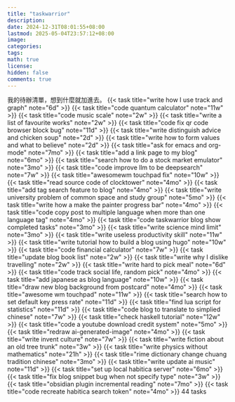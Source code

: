 ```yaml
---
title: "taskwarrior"
description: 
date: 2024-12-31T08:01:55+08:00
lastmod: 2025-05-04T23:57:12+08:00
image: 
categories: 
tags: 
math: true
license: 
hidden: false
comments: true
---
```


我的待辦清單，想到什麼就加進去。
{{< task title="write how I use track and graph" note="6d" >}}
{{< task title="code quantum calculator" note="11w" >}}
{{< task title="code music scale" note="2w" >}}
{{< task title="write a list of favourite works" note="2w" >}}
{{< task title="code fix qr code browser block bug" note="11d" >}}
{{< task title="write distinguish advice and chicken soup" note="2d" >}}
{{< task title="write how to form values and what to believe" note="2d" >}}
{{< task title="ask for emacs and org-mode" note="7mo" >}}
{{< task title="add a link page to my blog" note="6mo" >}}
{{< task title="search how to do a stock market emulator" note="3mo" >}}
{{< task title="code improve llm to be deepsearch" note="7w" >}}
{{< task title="awesomewm touchpad fix" note="10w" >}}
{{< task title="read source code of clocktower" note="4mo" >}}
{{< task title="add tag search feature to blog" note="4mo" >}}
{{< task title="write university problem of common space and study group" note="5mo" >}}
{{< task title="write how a make the painter progress bar" note="4mo" >}}
{{< task title="code copy post to multiple language when more than one language tag" note="4mo" >}}
{{< task title="code taskwarrior blog show completed tasks" note="3mo" >}}
{{< task title="write science mind limit" note="3mo" >}}
{{< task title="write useless productivity skill" note="11w" >}}
{{< task title="write tutorial how to build a blog using hugo" note="10w" >}}
{{< task title="code financial calculator" note="7w" >}}
{{< task title="update blog book list" note="2w" >}}
{{< task title="write why I dislike travelling" note="2w" >}}
{{< task title="write hard to pick meal" note="6d" >}}
{{< task title="code track social life, random pick" note="4mo" >}}
{{< task title="add japanese as blog language" note="10w" >}}
{{< task title="draw new blog background from postcard" note="4mo" >}}
{{< task title="awesome wm touchpad" note="11w" >}}
{{< task title="search how to set default key press rate" note="11d" >}}
{{< task title="find lua script for statistics" note="11d" >}}
{{< task title="code blog to translate to simplied chinese" note="7w" >}}
{{< task title="check haskell tutorial" note="12w" >}}
{{< task title="code a youtube download credit system" note="5mo" >}}
{{< task title="redraw ai-generated-image" note="4mo" >}}
{{< task title="write invent culture" note="7w" >}}
{{< task title="write fiction about an old tree trunk" note="3w" >}}
{{< task title="write physics without mathematics" note="21h" >}}
{{< task title="rime dictionary change chuang tradition chinese" note="3mo" >}}
{{< task title="write update ai music" note="11d" >}}
{{< task title="set up local habitica server" note="6mo" >}}
{{< task title="fix blog snippet bug when not specify type" note="3w" >}}
{{< task title="obsidian plugin incremental reading" note="7mo" >}}
{{< task title="code recreate habitica search token" note="4mo" >}}
44 tasks